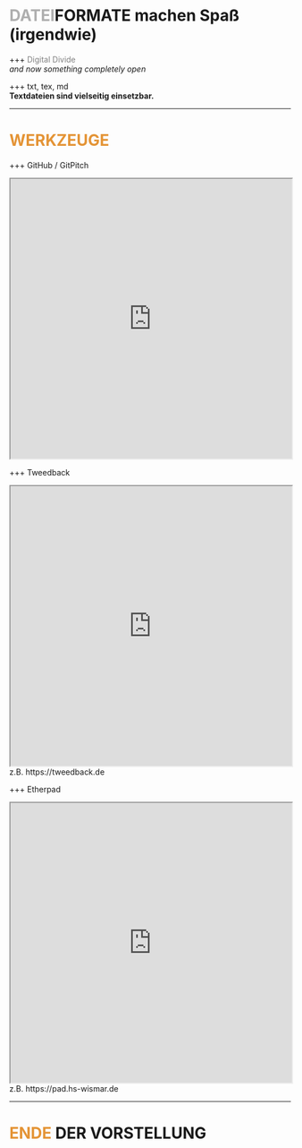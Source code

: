 # <span style="color: #afafaf">DATEI</span>FORMATE machen Spaß (irgendwie)

+++
<span style="color:gray;">Digital Divide</span>
<br>
<i>and now something completely open</i>

+++
txt, tex, md
<br>
<b>Textdateien sind vielseitig einsetzbar.</b>

---
# <span style="color: #e49436">WERKZEUGE</span>
+++
GitHub / GitPitch
 <iframe
      src="https://github.com/koenitz/Dateiformate/"
      width="100%" 
      height="500" 
      name="gitpitch">
</iframe>

+++
Tweedback
 <iframe
      src="https://tweedback.de"
      width="100%" 
      height="500" 
      name="twdbk">
</iframe>
z.B. https://tweedback.de

+++
Etherpad
 <iframe
      src="https://pad.hs-wismar.de"
      width="100%" 
      height="500" 
      name="etherpad">
</iframe>
z.B. https://pad.hs-wismar.de

---
# <span style="color: #e49436">ENDE</span> DER VORSTELLUNG
